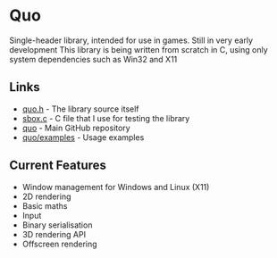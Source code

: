 # Quo

Single-header library, intended for use in games. Still in very early development
This library is being written from scratch in C, using only system dependencies such as Win32 and X11

## Links
 - [quo.h](https://raw.githubusercontent.com/georgelam6/quo/master/quo/quo.h) - The library source itself
 - [sbox.c](https://raw.githubusercontent.com/georgelam6/quo/master/sbox/src/sbox.c) - C file that I use for testing the library
 - [quo](https://github.com/georgelam6/quo) - Main GitHub repository
 - [quo/examples](https://github.com/georgelam6/quo/tree/master/examples) - Usage examples

## Current Features
 - Window management for Windows and Linux (X11)
 - 2D rendering
 - Basic maths
 - Input
 - Binary serialisation
 - 3D rendering API
 - Offscreen rendering
